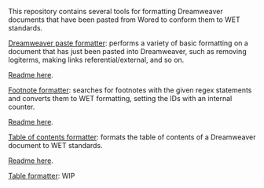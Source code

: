 This repository contains several tools for formatting Dreamweaver documents that have been pasted from Wored to conform them to WET standards.

[Dreamweaver paste formatter](dreamweaver_paste_formatter/dw_paste_format.html): performs a variety of basic formatting on a document that has just been pasted into Dreamweaver, such as removing logiterms, making links referential/external, and so on.

[Readme here](https://commwebteam.github.io/gen_dw_format/dreamweaver_paste_formatter/).

[Footnote formatter](footnote_formatter/footnote_gen.html): searches for footnotes with the given regex statements and converts them to WET formatting, setting the IDs with an internal counter.

[Readme here](https://commwebteam.github.io/gen_dw_format/footnote_formatter/).

[Table of contents formatter](table_of_contents_formatter/toc_format.html): formats the table of contents of a Dreamweaver document to WET standards.

[Readme here](https://commwebteam.github.io/gen_dw_format/table_of_contents_formatter/).

[Table formatter](): WIP
